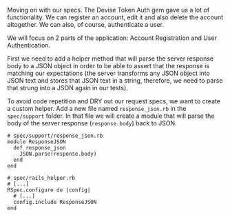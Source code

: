 Moving on with our specs. The Devise Token Auth gem gave us a lot of functionality. We can register an account, edit it and also delete the account altogether. We can also, of course, authenticate a user.

We will focus on 2 parts of the application: Account Registration and User Authentication.

First we need to add a helper method that will parse the server response body to a JSON object in order to be able to assert that the response is matching our expectations (the server transforms any JSON object into JSON text and stores that JSON text in a string, therefore, we need to parse that strung into a JSON again in our tests).

To avoid code repetition and DRY out our request specs, we want to create a custom helper. Add a new file named `response_json.rb` in the `spec/support` folder. In that file we will create a module that will parse the body of the server response (`response.body`) back to JSON.
```
# spec/support/response_json.rb
module ResponseJSON
  def response_json
    JSON.parse(response.body)
  end
end
```

```
# spec/rails_helper.rb
# [...]
RSpec.configure do |config|
  # [...]
  config.include ResponseJSON
end
```